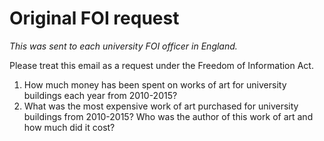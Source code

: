 # Original FOI request

*This was sent to each university FOI officer in England.*

Please treat this email as a request under the Freedom of Information Act. 

1. How much money has been spent on works of art for university buildings each year from 2010-2015?
2. What was the most expensive work of art purchased for university buildings from 2010-2015? Who was the author of this work of art and how much did it cost?
